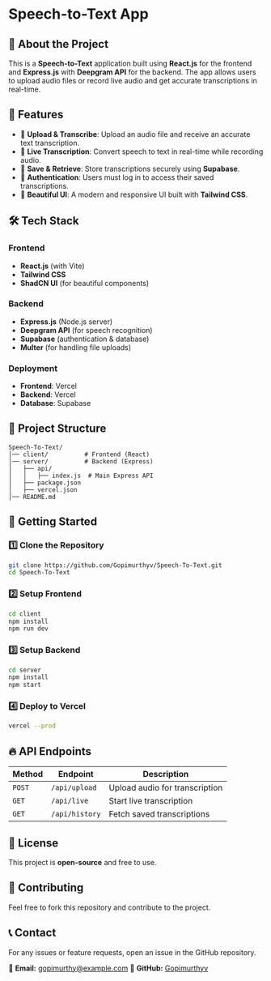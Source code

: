 # Speech-to-Text App

## 🚀 About the Project

This is a **Speech-to-Text** application built using **React.js** for the frontend and **Express.js** with **Deepgram API** for the backend. The app allows users to upload audio files or record live audio and get accurate transcriptions in real-time.

## 🌟 Features

- 🎤 **Upload & Transcribe**: Upload an audio file and receive an accurate text transcription.
- 🔴 **Live Transcription**: Convert speech to text in real-time while recording audio.
- 📂 **Save & Retrieve**: Store transcriptions securely using **Supabase**.
- 🔑 **Authentication**: Users must log in to access their saved transcriptions.
- 🎨 **Beautiful UI**: A modern and responsive UI built with **Tailwind CSS**.

## 🛠️ Tech Stack

### **Frontend**

- **React.js** (with Vite)
- **Tailwind CSS**
- **ShadCN UI** (for beautiful components)

### **Backend**

- **Express.js** (Node.js server)
- **Deepgram API** (for speech recognition)
- **Supabase** (authentication & database)
- **Multer** (for handling file uploads)

### **Deployment**

- **Frontend**: Vercel
- **Backend**: Vercel
- **Database**: Supabase

## 📂 Project Structure

```
Speech-To-Text/
│── client/          # Frontend (React)
│── server/          # Backend (Express)
│   ├── api/
│   │   ├── index.js  # Main Express API
│   ├── package.json
│   ├── vercel.json
│── README.md
```

## 🚀 Getting Started

### 1️⃣ Clone the Repository

```sh
git clone https://github.com/Gopimurthyv/Speech-To-Text.git
cd Speech-To-Text
```

### 2️⃣ Setup Frontend

```sh
cd client
npm install
npm run dev
```

### 3️⃣ Setup Backend

```sh
cd server
npm install
npm start
```

### 4️⃣ Deploy to Vercel

```sh
vercel --prod
```

## 🔥 API Endpoints

| Method | Endpoint       | Description                    |
| ------ | -------------- | ------------------------------ |
| `POST` | `/api/upload`  | Upload audio for transcription |
| `GET`  | `/api/live`    | Start live transcription       |
| `GET`  | `/api/history` | Fetch saved transcriptions     |

## 📜 License

This project is **open-source** and free to use.

## 🙌 Contributing

Feel free to fork this repository and contribute to the project.

## 📞 Contact

For any issues or feature requests, open an issue in the GitHub repository.

📧 **Email:** [gopimurthy@example.com](mailto:gopimurthy@example.com) 🔗 **GitHub:** [Gopimurthyv](https://github.com/Gopimurthyv)

